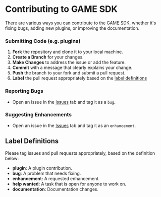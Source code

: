 # Contributing to GAME SDK

There are various ways you can contribute to the GAME SDK, whether it's fixing bugs, adding new plugins, or improving the documentation.

### Submitting Code (e.g. plugins)
1. **Fork** the repository and clone it to your local machine.
2. **Create a Branch** for your changes.
3. **Make Changes** to address the issue or add the feature.
4. **Commit** with a message that clearly explains your change.
5. **Push** the branch to your fork and submit a pull request.
6. **Label** the pull request appropriately based on the [label definitions](#label-definitions)
   
### Reporting Bugs
- Open an issue in the [Issues](https://github.com/game-by-virtuals/game-python/issues) tab and tag it as a `bug`.
  
### Suggesting Enhancements
- Open an issue in the [Issues](https://github.com/your-username/my-project/issues) tab and tag it as an `enhancement`.

## Label Definitions

Please tag issues and pull requests appropriately, based on the definition below:
- **plugin**: A plugin contribution.
- **bug**: A problem that needs fixing.
- **enhancement**: A requested enhancement.
- **help wanted**: A task that is open for anyone to work on.
- **documentation**: Documentation changes.